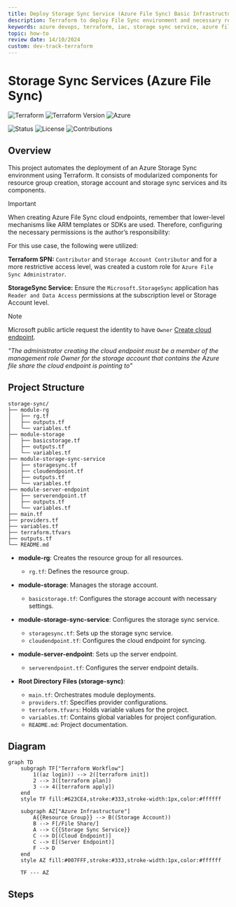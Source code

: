 ```yaml
---
title: Deploy Storage Sync Service (Azure File Sync) Basic Infrastructure.
description: Terraform to deploy File Sync environment and necessary resources for a basic infrastructure in Azure.
keywords: azure devops, terraform, iac, storage sync service, azure file sync and its components.
topic: how-to
review date: 14/10/2024
custom: dev-track-terraform
---
```


# Storage Sync Services (Azure File Sync)

![Terraform](https://img.shields.io/badge/Terraform-Examples-blueviolet)
![Terraform Version](https://img.shields.io/badge/Terraform-v1.9.7-blueviolet)
![Azure](https://img.shields.io/badge/Azure-IaC-blue)

![Status](https://img.shields.io/badge/Status-Development%20Completed-brightgreen)
![License](https://img.shields.io/badge/License-MIT-yellowgreen)
![Contributions](https://img.shields.io/badge/Contributions-Welcome-brightgreen)

## Overview
This project automates the deployment of an Azure Storage Sync environment using Terraform. It consists of modularized components for resource group creation, storage account and storage sync services and its components.

> [!IMPORTANT]
>
> When creating Azure File Sync cloud endpoints, remember that lower-level mechanisms like ARM templates or SDKs are used. Therefore, configuring the necessary permissions is the author’s responsibility:
> 
> For this use case, the following were utilized:
>
> **Terraform SPN:** `Contributor` and `Storage Account Contributor` and for a more restrictive access level, was created a custom role for `Azure File Sync Administrator`.
>
> **StorageSync Service:** Ensure the `Microsoft.StorageSync` application has `Reader and Data Access` permissions at the subscription level or Storage Account level.

> [!NOTE]
>  Microsoft public article request the identity to have `Owner` [Create cloud endpoint](https://learn.microsoft.com/en-us/azure/storage/file-sync/file-sync-deployment-guide?tabs=azure-portal%2Cproactive-portal#create-a-sync-group-and-a-cloud-endpoint).
> 
> *"The administrator creating the cloud endpoint must be a member of the management role Owner for the storage account that contains the Azure file share the cloud endpoint is pointing to"*


## Project Structure

```
storage-sync/
├── module-rg
│   ├── rg.tf
│   ├── outputs.tf
│   └── variables.tf
├── module-storage
│   ├── basicstorage.tf
│   ├── outputs.tf
│   └── variables.tf
├── module-storage-sync-service
│   ├── storagesync.tf
│   ├── cloudendpoint.tf
│   ├── outputs.tf
│   └── variables.tf
├── module-server-endpoint
│   ├── serverendpoint.tf
│   ├── outputs.tf
│   └── variables.tf
├── main.tf
├── providers.tf
├── variables.tf
├── terraform.tfvars
├── outputs.tf
└── README.md
```

- **module-rg**: Creates the resource group for all resources.
  - `rg.tf`: Defines the resource group.

- **module-storage**: Manages the storage account.
  - `basicstorage.tf`: Configures the storage account with necessary settings.

- **module-storage-sync-service**: Configures the storage sync service.
  - `storagesync.tf`: Sets up the storage sync service.
  - `cloudendpoint.tf`: Configures the cloud endpoint for syncing.

- **module-server-endpoint**: Sets up the server endpoint.
  - `serverendpoint.tf`: Configures the server endpoint details.

- **Root Directory Files (storage-sync)**:
  - `main.tf`: Orchestrates module deployments.
  - `providers.tf`: Specifies provider configurations.
  - `terraform.tfvars`: Holds variable values for the project.
  - `variables.tf`: Contains global variables for project configuration.
  - `README.md`: Project documentation.

## Diagram

```mermaid
graph TD
    subgraph TF["Terraform Workflow"]
        1((az login)) --> 2([terraform init])
        2 --> 3([terraform plan])
        3 --> 4([terraform apply])
    end
    style TF fill:#623CE4,stroke:#333,stroke-width:1px,color:#ffffff

    subgraph AZ["Azure Infrastructure"]
        A{{Resource Group}} --> B((Storage Account))
        B --> F[/File Share/]
        A --> C{{Storage Sync Service}}
        C --> D[(Cloud Endpoint)]
        C --> E[(Server Endpoint)]
        F --> D
    end
    style AZ fill:#007FFF,stroke:#333,stroke-width:1px,color:#ffffff

    TF --- AZ
```
## Steps


